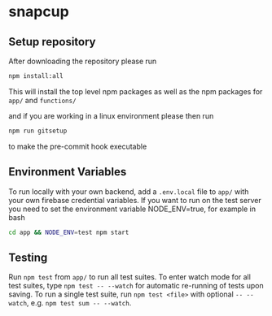 # snapcup

## Setup repository

After downloading the repository please run

```bash
npm install:all
```

This will install the top level npm packages as well as the npm packages for `app/` and `functions/`

and if you are working in a linux environment please then run

```bash
npm run gitsetup
```

to make the pre-commit hook executable

## Environment Variables

To run locally with your own backend, add a `.env.local` file to `app/` with your own firebase credential variables.
If you want to run on the test server you need to set the environment variable NODE_ENV=true, for example in bash

```bash
cd app && NODE_ENV=test npm start
```

## Testing

Run `npm test` from `app/` to run all test suites. To enter watch mode for all test suites, type `npm test -- --watch` for automatic re-running of tests upon saving.
To run a single test suite, run `npm test <file>` with optional `-- --watch`, e.g. `npm test sum -- --watch`.
